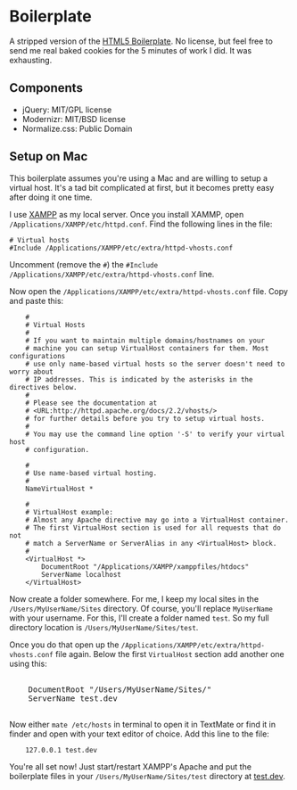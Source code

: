 # Boilerplate

A stripped version of the [HTML5 Boilerplate](http://html5boilerplate.com). No license, but feel free to send me real baked cookies for the 5 minutes of work I did. It was exhausting.


## Components

* jQuery: MIT/GPL license
* Modernizr: MIT/BSD license
* Normalize.css: Public Domain

## Setup on Mac

This boilerplate assumes you're using a Mac and are willing to setup a virtual host. It's a tad bit complicated at first, but it becomes pretty easy after doing it one time.

I use [XAMPP](http://www.apachefriends.org/en/xampp.html) as my local server. Once you install XAMMP, open `/Applications/XAMPP/etc/httpd.conf`. Find the following lines in the file:

	# Virtual hosts
	#Include /Applications/XAMPP/etc/extra/httpd-vhosts.conf

Uncomment (remove the `#`) the `#Include /Applications/XAMPP/etc/extra/httpd-vhosts.conf` line.

Now open the `/Applications/XAMPP/etc/extra/httpd-vhosts.conf` file. Copy and paste this:

		#
		# Virtual Hosts
		#
		# If you want to maintain multiple domains/hostnames on your
		# machine you can setup VirtualHost containers for them. Most configurations
		# use only name-based virtual hosts so the server doesn't need to worry about
		# IP addresses. This is indicated by the asterisks in the directives below.
		#
		# Please see the documentation at 
		# <URL:http://httpd.apache.org/docs/2.2/vhosts/>
		# for further details before you try to setup virtual hosts.
		#
		# You may use the command line option '-S' to verify your virtual host
		# configuration.

		#
		# Use name-based virtual hosting.
		#
		NameVirtualHost *

		#
		# VirtualHost example:
		# Almost any Apache directive may go into a VirtualHost container.
		# The first VirtualHost section is used for all requests that do not
		# match a ServerName or ServerAlias in any <VirtualHost> block.
		#
		<VirtualHost *>
		    DocumentRoot "/Applications/XAMPP/xamppfiles/htdocs"
		    ServerName localhost
		</VirtualHost>

Now create a folder somewhere. For me, I keep my local sites in the `/Users/MyUserName/Sites` directory. Of course, you'll replace `MyUserName` with your username. For this, I'll create a folder named `test`. So my full directory location is `/Users/MyUserName/Sites/test`.

Once you do that open up the `/Applications/XAMPP/etc/extra/httpd-vhosts.conf` file again. Below the first `VirtualHost` section add another one using this:

<pre>
<VirtualHost *>
    DocumentRoot "/Users/MyUserName/Sites/"
    ServerName test.dev
</VirtualHost>
</pre>

Now either `mate /etc/hosts` in terminal to open it in TextMate or find it in finder and open with your text editor of choice. Add this line to the file:

        127.0.0.1 test.dev

You're all set now! Just start/restart XAMPP's Apache and put the boilerplate files in your `/Users/MyUserName/Sites/test` directory at [test.dev](http://test.dev).